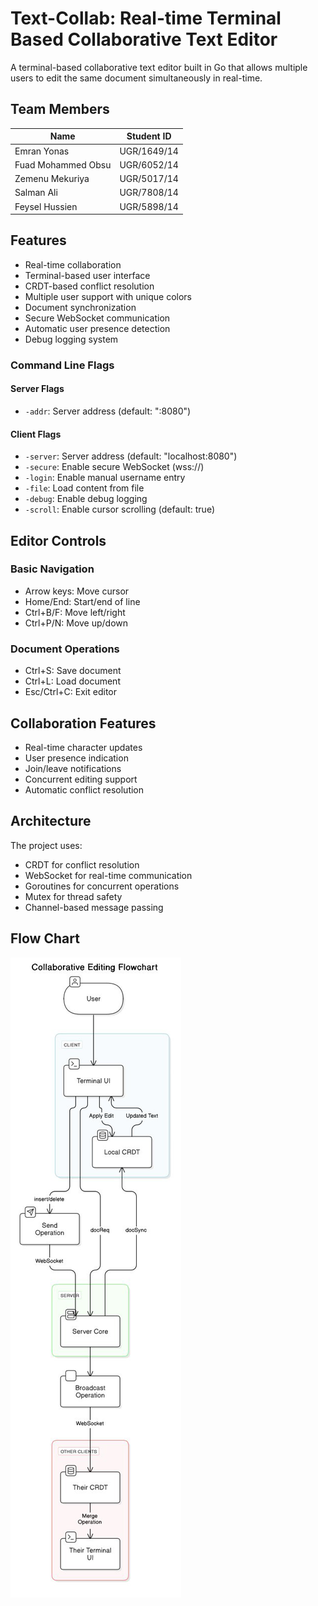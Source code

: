# Text-Collab: Real-time Terminal Based Collaborative Text Editor

A terminal-based collaborative text editor built in Go that allows multiple users to edit the same document simultaneously in real-time.

## Team Members

| Name                  | Student ID       |
|-----------------------|-----------------|
| Emran Yonas          | UGR/1649/14      |
| Fuad Mohammed Obsu   | UGR/6052/14      |
| Zemenu Mekuriya      | UGR/5017/14      |
| Salman Ali           | UGR/7808/14      |
| Feysel Hussien       | UGR/5898/14      |



## Features

- Real-time collaboration
- Terminal-based user interface
- CRDT-based conflict resolution
- Multiple user support with unique colors
- Document synchronization
- Secure WebSocket communication
- Automatic user presence detection
- Debug logging system



### Command Line Flags

#### Server Flags
- `-addr`: Server address (default: ":8080")

#### Client Flags
- `-server`: Server address (default: "localhost:8080")
- `-secure`: Enable secure WebSocket (wss://)
- `-login`: Enable manual username entry
- `-file`: Load content from file
- `-debug`: Enable debug logging
- `-scroll`: Enable cursor scrolling (default: true)

## Editor Controls

### Basic Navigation
- Arrow keys: Move cursor
- Home/End: Start/end of line
- Ctrl+B/F: Move left/right
- Ctrl+P/N: Move up/down

### Document Operations
- Ctrl+S: Save document
- Ctrl+L: Load document
- Esc/Ctrl+C: Exit editor

## Collaboration Features

- Real-time character updates
- User presence indication
- Join/leave notifications
- Concurrent editing support
- Automatic conflict resolution
## Architecture

The project uses:
- CRDT for conflict resolution
- WebSocket for real-time communication
- Goroutines for concurrent operations
- Mutex for thread safety
- Channel-based message passing

## Flow Chart

![Flow Architecture](/image/flowchart.png)
